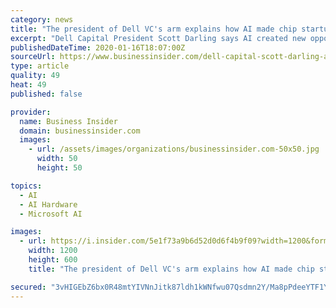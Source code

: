 ```yaml
---
category: news
title: "The president of Dell VC's arm explains how AI made chip startups hot, and why he bet on a new one led by 3 star engineers from Apple and Google"
excerpt: "Dell Capital President Scott Darling says AI created new opportunities for chip startups such as Nuvia, led by 3 stars from Apple and Google."
publishedDateTime: 2020-01-16T18:07:00Z
sourceUrl: https://www.businessinsider.com/dell-capital-scott-darling-ai-chip-startups-nuvia-2020-1
type: article
quality: 49
heat: 49
published: false

provider:
  name: Business Insider
  domain: businessinsider.com
  images:
    - url: /assets/images/organizations/businessinsider.com-50x50.jpg
      width: 50
      height: 50

topics:
  - AI
  - AI Hardware
  - Microsoft AI

images:
  - url: https://i.insider.com/5e1f73a9b6d52d0d6f4b9f09?width=1200&format=jpeg
    width: 1200
    height: 600
    title: "The president of Dell VC's arm explains how AI made chip startups hot, and why he bet on a new one led by 3 star engineers from Apple and Google"

secured: "3vHIGEbZ6bx0R48mtYIVNnJitk87ldh1kWNfwu07Qsdmn2Y/Ma8pPdeeYTF1YLzivTosBcMBW4GH/jDx71ThWraUAueDylG5NVJwh+Zl8xOKC6Ys9uUeBsr8YE8C1KpxSdEcNkodYQ1AtaOe/fw4KQHQR+hWkKHtwvIZuPn2A6EcWNxo72/uWKJoxedoHJS1GdaGPCA+ABDRgS8Swa9GImciWJaTIsGS4vzoiByciUZEmwXFY1hG3oyJYnApI48bGtUrzPGapkA1eD8YQxeotuTcxabAjRFBijigv/PPRC8=;EEzVo+DGAckROqAEJo5H5g=="
---
```


